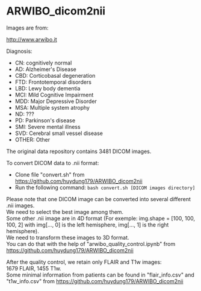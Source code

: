 # ARWIBO_dicom2nii

Images are from:

http://www.arwibo.it


Diagnosis:

- CN: cognitively normal 
- AD: Alzheimer's Disease
- CBD: Corticobasal degeneration
- FTD: Frontotemporal disorders
- LBD: Lewy body dementia
- MCI: Mild Cognitive Impairment
- MDD: Major Depressive Disorder
- MSA: Multiple system atrophy
- ND: ???
- PD: Parkinson's disease
- SMI: Severe mental illness
- SVD: Cerebral small vessel disease
- OTHER: Other


The original data repository contains 3481 DICOM images.

To convert DICOM data to .nii format:
- Clone file "convert.sh" from https://github.com/huydung179/ARWIBO_dicom2nii 
- Run the following command:
    ```bash convert.sh [DICOM images directory]```

Please note that one DICOM image can be converted into several different .nii images.  
We need to select the best image among them.  
Some other .nii image are in 4D format (For exemple: img.shape = [100, 100, 100, 2] with img[..., 0] is the left hemisphere, img[..., 1] is the right hemisphere).  
We need to transform these images to 3D format.  
You can do that with the help of "arwibo_quality_control.ipynb" from https://github.com/huydung179/ARWIBO_dicom2nii  


After the quality control, we retain only FLAIR and T1w images:  
1679 FLAIR, 1455 T1w.  
Some minimal information from patients can be found in "flair_info.csv" and "t1w_info.csv" from https://github.com/huydung179/ARWIBO_dicom2nii 
